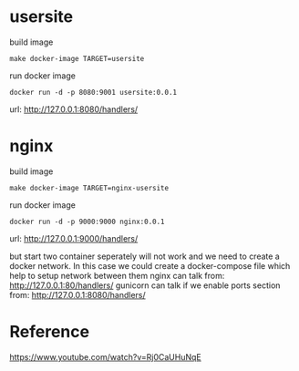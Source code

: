# usersite
build image
```
make docker-image TARGET=usersite
```

run docker image
```
docker run -d -p 8080:9001 usersite:0.0.1
```
url:
http://127.0.0.1:8080/handlers/

# nginx
build image
```
make docker-image TARGET=nginx-usersite
```

run docker image
```
docker run -d -p 9000:9000 nginx:0.0.1
```
url:
http://127.0.0.1:9000/handlers/

but start two container seperately will not work and we need to create a docker network. In this case we could create a docker-compose file which help to setup network between them
nginx can talk from:
http://127.0.0.1:80/handlers/
gunicorn can talk if we enable ports section from:
http://127.0.0.1:8080/handlers/

# Reference
https://www.youtube.com/watch?v=Rj0CaUHuNqE